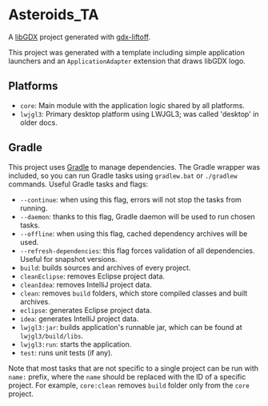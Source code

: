 # Asteroids_TA

A [libGDX](https://libgdx.com/) project generated with [gdx-liftoff](https://github.com/libgdx/gdx-liftoff).

This project was generated with a template including simple application launchers and an `ApplicationAdapter` extension that draws libGDX logo.

## Platforms

- `core`: Main module with the application logic shared by all platforms.
- `lwjgl3`: Primary desktop platform using LWJGL3; was called 'desktop' in older docs.

## Gradle

This project uses [Gradle](https://gradle.org/) to manage dependencies.
The Gradle wrapper was included, so you can run Gradle tasks using `gradlew.bat` or `./gradlew` commands.
Useful Gradle tasks and flags:

- `--continue`: when using this flag, errors will not stop the tasks from running.
- `--daemon`: thanks to this flag, Gradle daemon will be used to run chosen tasks.
- `--offline`: when using this flag, cached dependency archives will be used.
- `--refresh-dependencies`: this flag forces validation of all dependencies. Useful for snapshot versions.
- `build`: builds sources and archives of every project.
- `cleanEclipse`: removes Eclipse project data.
- `cleanIdea`: removes IntelliJ project data.
- `clean`: removes `build` folders, which store compiled classes and built archives.
- `eclipse`: generates Eclipse project data.
- `idea`: generates IntelliJ project data.
- `lwjgl3:jar`: builds application's runnable jar, which can be found at `lwjgl3/build/libs`.
- `lwjgl3:run`: starts the application.
- `test`: runs unit tests (if any).

Note that most tasks that are not specific to a single project can be run with `name:` prefix, where the `name` should be replaced with the ID of a specific project.
For example, `core:clean` removes `build` folder only from the `core` project.
